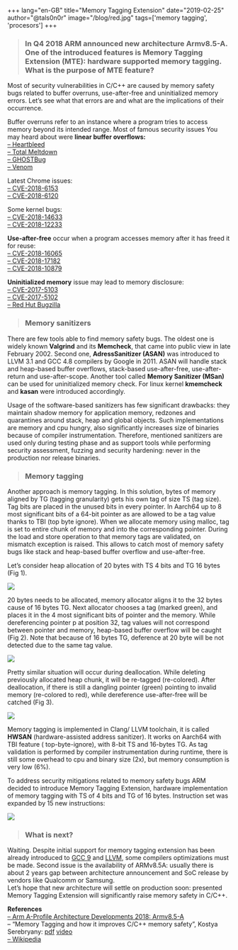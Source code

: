 +++
lang="en-GB"
title="Memory Tagging Extension"
date="2019-02-25"
author="@tals0n0r"
image="/blog/red.jpg"
tags=['memory tagging', 'procesors']
+++

> ### In Q4 2018 ARM announced new architecture Armv8.5-A. One of the introduced features is Memory Tagging Extension (MTE): hardware supported memory tagging. What is the purpose of MTE feature?

Most of security vulnerabilities in C/C++ are caused by memory safety bugs related to buffer overruns, use-after-free and uninitialized memory errors. Let’s see what that errors are and what are the implications of their occurrence.


Buffer overruns refer to an instance where a program tries to access memory beyond its intended range. Most of famous security issues You may heard about were **linear buffer overflows:**  
[– Heartbleed](http://heartbleed.com)  
[– Total Meltdown](https://nvd.nist.gov/vuln/detail/CVE-2018-1038)  
[– GHOSTBug](https://nvd.nist.gov/vuln/detail/CVE-2015-0235)  
[– Venom](https://venom.crowdstrike.com/)

Latest Chrome issues:  
[– CVE-2018-6153](https://www.cvedetails.com/cve/CVE-2018-6153/)  
[– CVE-2018-6120](https://www.cvedetails.com/cve/CVE-2018-6120/)

Some kernel bugs:  
[– CVE-2018-14633](https://www.cvedetails.com/cve/CVE-2018-14633/)  
[– CVE-2018-12233](https://www.cvedetails.com/cve/CVE-2018-12233/)

**Use-after-free** occur when a program accesses memory after it has freed it for reuse:  
[– CVE-2018-16065](https://www.cvedetails.com/cve/CVE-2018-16065/)  
[– CVE-2018-17182](https://www.cvedetails.com/cve/CVE-2018-17182/)  
[– CVE-2018-10879](https://www.cvedetails.com/cve/CVE-2018-10879/)

**Uninitialized memory** issue may lead to memory disclosure:  
[– CVE-2017-5103](https://www.cvedetails.com/cve/CVE-2017-5103/)  
[– CVE-2017-5102](https://www.cvedetails.com/cve/CVE-2017-5102/)  
[– Red Hut Bugzilla](https://bugzilla.redhat.com/show_bug.cgi?id=1584043)

> ### Memory sanitizers

There are few tools able to find memory safety bugs. The oldest one is widely known **Valgrind** and its **Memcheck**, that came into public view in late February 2002. Second one, **AdressSanitizer (ASAN)** was introduced to LLVM 3.1 and GCC 4.8 compilers by Google in 2011. ASAN will handle stack and heap-based buffer overflows, stack-based use-after-free, use-after-return and use-after-scope. Another tool called **Memory Sanitizer (MSan)** can be used for uninitialized memory check. For linux kernel **kmemcheck** and **kasan** were introduced accordingly.

Usage of the software-based sanitizers has few significant drawbacks: they maintain shadow memory for application memory, redzones and quarantines around stack, heap and global objects. Such implementations are memory and cpu hungry, also significantly increases size of binaries because of compiler instrumentation. Therefore, mentioned sanitizers are used only during testing phase and as support tools while performing security assessment, fuzzing and security hardening: never in the production nor release binaries.

> ### Memory tagging

Another approach is memory tagging. In this solution, bytes of memory aligned by TG (tagging granularity) gets his own tag of size TS (tag size). Tag bits are placed in the unused bits in every pointer. In Aarch64 up to 8 most significant bits of a 64-bit pointer as are allowed to be a tag value thanks to TBI (top byte ignore). When we allocate memory using malloc, tag is set to entire chunk of memory and into the corresponding pointer. During the load and store operation to that memory tags are validated, on mismatch exception is raised. This allows to catch most of memory safety bugs like stack and heap-based buffer overflow and use-after-free.

Let’s consider heap allocation of 20 bytes with TS 4 bits and TG 16 bytes (Fig 1).

![](/blog/Memory_tagging_1.jpg)

20 bytes needs to be allocated, memory allocator aligns it to the 32 bytes cause of 16 bytes TG. Next allocator chooses a tag (marked green), and places it in the 4 most significant bits of pointer and the memory. While dereferencing pointer p at position 32, tag values will not correspond between pointer and memory, heap-based buffer overflow will be caught (Fig 2). Note that because of 16 bytes TG, deference at 20 byte will be not detected due to the same tag value.

![](/blog/Memory_tagging_2a.jpg)

Pretty similar situation will occur during deallocation. While deleting previously allocated heap chunk, it will be re-tagged (re-colored). After deallocation, if there is still a dangling pointer (green) pointing to invalid memory (re-colored to red), while dereference use-after-free will be catched (Fig 3).

![](/blog/Memory_tagging_3a.jpg)

Memory tagging is implemented in Clang/ LLVM toolchain, it is called **HWSAN** (hardware-assisted address sanitizer). It works on Aarch64 with TBI feature ( top-byte-ignore), with 8-bit TS and 16-bytes TG. As tag validation is performed by compiler instrumentation during runtime, there is still some overhead to cpu and binary size (2x), but memory consumption is very low (6%).

To address security mitigations related to memory safety bugs ARM decided to introduce Memory Tagging Extension, hardware implementation of memory tagging with TS of 4 bits and TG of 16 bytes. Instruction set was expanded by 15 new instructions:

![](/blog/Memory_tagging.jpg)

> ### What is next?

Waiting. Despite initial support for memory tagging extension has been already introduced to [GCC 9](https://gcc.gnu.org/git/?p=gcc.git;a=commit;h=3a861b7b9e2c3652dcbe8b44434650429199df56) and [LLVM](https://reviews.llvm.org/D52490), some compilers optimizations must be made. Second issue is the availability of ARMv8.5A: usually there is about 2 years gap between architecture announcement and SoC release by vendors like Qualcomm or Samsung.  
Let’s hope that new architecture will settle on production soon: presented Memory Tagging Extension will significantly raise memory safety in C/C++.

**References**  
[– Arm A-Profile Architecture Developments 2018: Armv8.5-A](https://community.arm.com/processors/b/blog/posts/arm-a-profile-architecture-2018-developments-armv85a)  
– “Memory Tagging and how it improves C/C++ memory safety”, Kostya Serebryany: [pdf](https://arxiv.org/pdf/1802.09517.pdf) [video](https://www.youtube.com/watch?v=lLEcbXidK2o)  
[– Wikipedia](https://en.wikichip.org/wiki/arm/mte)
